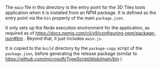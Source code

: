 The `main` file in this directory is the entry point for the 3D Tiles tools application when it is installed from an NPM package. It is defined as the entry point via the `bin` property of the main `package.json`.

It only sets up the Node execution environment for the application, as required as of https://docs.npmjs.com/cli/v9/configuring-npm/package-json#bin . Beyond that, it just includes `main.js`. 

It is copied to the `build` directory by the `package-copy` script of the `package.json`, before generating the release package (similar to https://github.com/microsoft/TypeScript/blob/main/bin )